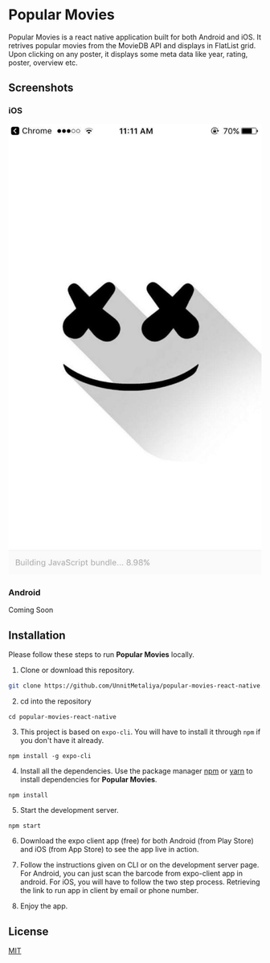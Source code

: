 # Popular Movies

Popular Movies is a react native application built for both Android and iOS. It retrives popular movies from the MovieDB API and displays in FlatList grid. Upon clicking on any poster, it displays some meta data like year, rating, poster, overview etc.

## Screenshots

### iOS

![ios1](/screenshots/ios/ios1.jpg "ios1")

### Android

Coming Soon

## Installation

Please follow these steps to run **Popular Movies** locally.

1. Clone or download this repository.

```bash
git clone https://github.com/UnnitMetaliya/popular-movies-react-native.git
```

2. cd into the repository

```
cd popular-movies-react-native
```

3. This project is based on `expo-cli`. You will have to install it through `npm` if you don't have it already.

```
npm install -g expo-cli
```

4. Install all the dependencies. Use the package manager [npm](https://www.npmjs.com/get-npm) or [yarn](https://yarnpkg.com/lang/en/docs/install/#windows-stable) to install dependencies for **Popular Movies**.

```
npm install
```

5. Start the development server.

```
npm start
```

6. Download the expo client app (free) for both Android (from Play Store) and iOS (from App Store) to see the app live in action.

7. Follow the instructions given on CLI or on the development server page. For Android, you can just scan the barcode from expo-client app in android. For iOS, you will have to follow the two step process. Retrieving the link to run app in client by email or phone number.
8. Enjoy the app.

## License

[MIT](https://choosealicense.com/licenses/mit/)
